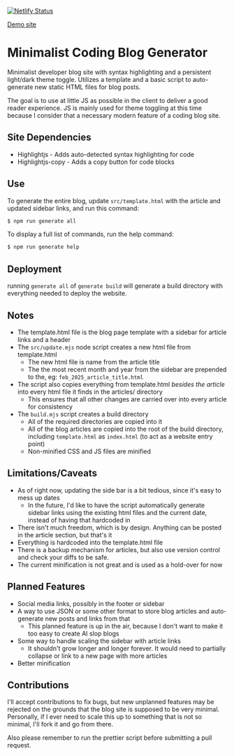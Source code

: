 [![Netlify Status](https://api.netlify.com/api/v1/badges/8006df7f-06b3-4949-8d3e-1f2e6b02b1dd/deploy-status)](https://app.netlify.com/sites/gregoridev/deploys)

[Demo site][demo_url]

# Minimalist Coding Blog Generator

Minimalist developer blog site with syntax highlighting and a persistent light/dark theme toggle.  Utilizes a template and a basic script to auto-generate new static HTML files for blog posts.

The goal is to use at little JS as possible in the client to deliver a good reader experience.  JS is mainly used for theme toggling at this time because I consider that a necessary modern feature of a coding blog site.

## Site Dependencies

- Highlightjs - Adds auto-detected syntax highlighting for code
- Highlightjs-copy - Adds a copy button for code blocks

## Use

To generate the entire blog, update `src/template.html` with the article and updated sidebar links, and run this command:
```sh
$ npm run generate all
```
To display a full list of commands, run the help command:
```sh
$ npm run generate help
```

## Deployment

running `generate all` of `generate build` will generate a build directory with everything needed to deploy the website.

## Notes

- The template.html file is the blog page template with a sidebar for article links and a header
- The `src/update.mjs` node script creates a new html file from template.html
  * The new html file is name from the article title
  * The the most recent month and year from the sidebar are prepended to the, eg: `feb_2025_article_title.html`
- The script also copies everything from template.html _besides the article_ into every html file it finds in the articles/ directory
  * This ensures that all other changes are carried over into every article for consistency
- The `build.mjs` script creates a build directory
  * All of the required directories are copied into it
  * All of the blog articles are copied into the root of the build directory, including `template.html` as `index.html` (to act as a website entry point)
  * Non-minified CSS and JS files are minified

## Limitations/Caveats

- As of right now, updating the side bar is a bit tedious, since it's easy to mess up dates
  * In the future, I'd like to have the script automatically generate sidebar links using the existing html files and the current date, instead of having that hardcoded in
- There isn't much freedom, which is by design. Anything can be posted in the article section, but that's it
- Everything is hardcoded into the template.html file
- There is a backup mechanism for articles, but also use version control and check your diffs to be safe.
- The current minification is not great and is used as a hold-over for now

## Planned Features

- Social media links, possibly in the footer or sidebar
- A way to use JSON or some other format to store blog articles and auto-generate new posts and links from that
    * This planned feature is up in the air, because I don't want to make it too easy to create AI slop blogs
- Some way to handle scaling the sidebar with article links
    * It shouldn't grow longer and longer forever. It would need to partially collapse or link to a new page with more articles
- Better minification

## Contributions

I'll accept contributions to fix bugs, but new unplanned features may be rejected on the grounds that the blog site is supposed to be very minimal.  Personally, if I ever need to scale this up to something that is not so minimal, I'll fork it and go from there.

Also please remember to run the prettier script before submitting a pull request.


[//]: #
[demo_url]: https://gregoridev.netlify.app/

